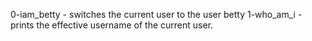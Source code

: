 0-iam_betty - switches the current user to the user betty
1-who_am_i - prints the effective username of the current user.
